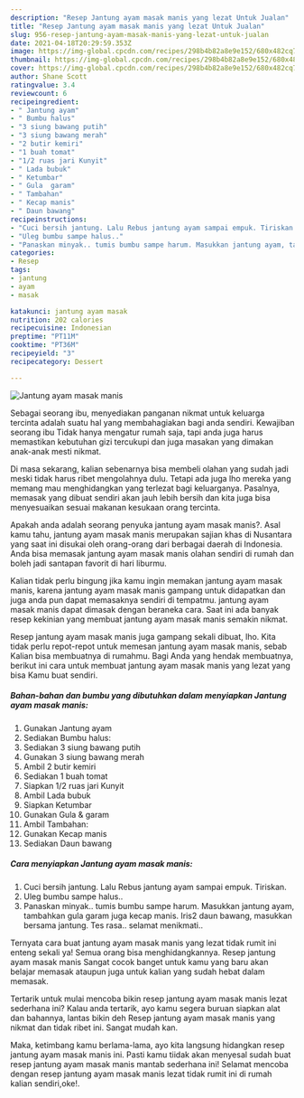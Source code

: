 ```yaml
---
description: "Resep Jantung ayam masak manis yang lezat Untuk Jualan"
title: "Resep Jantung ayam masak manis yang lezat Untuk Jualan"
slug: 956-resep-jantung-ayam-masak-manis-yang-lezat-untuk-jualan
date: 2021-04-18T20:29:59.353Z
image: https://img-global.cpcdn.com/recipes/298b4b82a8e9e152/680x482cq70/jantung-ayam-masak-manis-foto-resep-utama.jpg
thumbnail: https://img-global.cpcdn.com/recipes/298b4b82a8e9e152/680x482cq70/jantung-ayam-masak-manis-foto-resep-utama.jpg
cover: https://img-global.cpcdn.com/recipes/298b4b82a8e9e152/680x482cq70/jantung-ayam-masak-manis-foto-resep-utama.jpg
author: Shane Scott
ratingvalue: 3.4
reviewcount: 6
recipeingredient:
- " Jantung ayam"
- " Bumbu halus"
- "3 siung bawang putih"
- "3 siung bawang merah"
- "2 butir kemiri"
- "1 buah tomat"
- "1/2 ruas jari Kunyit"
- " Lada bubuk"
- " Ketumbar"
- " Gula  garam"
- " Tambahan"
- " Kecap manis"
- " Daun bawang"
recipeinstructions:
- "Cuci bersih jantung. Lalu Rebus jantung ayam sampai empuk. Tiriskan."
- "Uleg bumbu sampe halus.."
- "Panaskan minyak.. tumis bumbu sampe harum. Masukkan jantung ayam, tambahkan gula garam juga kecap manis. Iris2 daun bawang, masukkan bersama jantung. Tes rasa.. selamat menikmati.."
categories:
- Resep
tags:
- jantung
- ayam
- masak

katakunci: jantung ayam masak 
nutrition: 202 calories
recipecuisine: Indonesian
preptime: "PT11M"
cooktime: "PT36M"
recipeyield: "3"
recipecategory: Dessert

---
```



![Jantung ayam masak manis](https://img-global.cpcdn.com/recipes/298b4b82a8e9e152/680x482cq70/jantung-ayam-masak-manis-foto-resep-utama.jpg)

Sebagai seorang ibu, menyediakan panganan nikmat untuk keluarga tercinta adalah suatu hal yang membahagiakan bagi anda sendiri. Kewajiban seorang ibu Tidak hanya mengatur rumah saja, tapi anda juga harus memastikan kebutuhan gizi tercukupi dan juga masakan yang dimakan anak-anak mesti nikmat.

Di masa  sekarang, kalian sebenarnya bisa membeli olahan yang sudah jadi meski tidak harus ribet mengolahnya dulu. Tetapi ada juga lho mereka yang memang mau menghidangkan yang terlezat bagi keluarganya. Pasalnya, memasak yang dibuat sendiri akan jauh lebih bersih dan kita juga bisa menyesuaikan sesuai makanan kesukaan orang tercinta. 



Apakah anda adalah seorang penyuka jantung ayam masak manis?. Asal kamu tahu, jantung ayam masak manis merupakan sajian khas di Nusantara yang saat ini disukai oleh orang-orang dari berbagai daerah di Indonesia. Anda bisa memasak jantung ayam masak manis olahan sendiri di rumah dan boleh jadi santapan favorit di hari liburmu.

Kalian tidak perlu bingung jika kamu ingin memakan jantung ayam masak manis, karena jantung ayam masak manis gampang untuk didapatkan dan juga anda pun dapat memasaknya sendiri di tempatmu. jantung ayam masak manis dapat dimasak dengan beraneka cara. Saat ini ada banyak resep kekinian yang membuat jantung ayam masak manis semakin nikmat.

Resep jantung ayam masak manis juga gampang sekali dibuat, lho. Kita tidak perlu repot-repot untuk memesan jantung ayam masak manis, sebab Kalian bisa membuatnya di rumahmu. Bagi Anda yang hendak membuatnya, berikut ini cara untuk membuat jantung ayam masak manis yang lezat yang bisa Kamu buat sendiri.

<!--inarticleads1-->

##### Bahan-bahan dan bumbu yang dibutuhkan dalam menyiapkan Jantung ayam masak manis:

1. Gunakan  Jantung ayam
1. Sediakan  Bumbu halus:
1. Sediakan 3 siung bawang putih
1. Gunakan 3 siung bawang merah
1. Ambil 2 butir kemiri
1. Sediakan 1 buah tomat
1. Siapkan 1/2 ruas jari Kunyit
1. Ambil  Lada bubuk
1. Siapkan  Ketumbar
1. Gunakan  Gula &amp; garam
1. Ambil  Tambahan:
1. Gunakan  Kecap manis
1. Sediakan  Daun bawang




<!--inarticleads2-->

##### Cara menyiapkan Jantung ayam masak manis:

1. Cuci bersih jantung. Lalu Rebus jantung ayam sampai empuk. Tiriskan.
1. Uleg bumbu sampe halus..
1. Panaskan minyak.. tumis bumbu sampe harum. Masukkan jantung ayam, tambahkan gula garam juga kecap manis. Iris2 daun bawang, masukkan bersama jantung. Tes rasa.. selamat menikmati..




Ternyata cara buat jantung ayam masak manis yang lezat tidak rumit ini enteng sekali ya! Semua orang bisa menghidangkannya. Resep jantung ayam masak manis Sangat cocok banget untuk kamu yang baru akan belajar memasak ataupun juga untuk kalian yang sudah hebat dalam memasak.

Tertarik untuk mulai mencoba bikin resep jantung ayam masak manis lezat sederhana ini? Kalau anda tertarik, ayo kamu segera buruan siapkan alat dan bahannya, lantas bikin deh Resep jantung ayam masak manis yang nikmat dan tidak ribet ini. Sangat mudah kan. 

Maka, ketimbang kamu berlama-lama, ayo kita langsung hidangkan resep jantung ayam masak manis ini. Pasti kamu tiidak akan menyesal sudah buat resep jantung ayam masak manis mantab sederhana ini! Selamat mencoba dengan resep jantung ayam masak manis lezat tidak rumit ini di rumah kalian sendiri,oke!.


